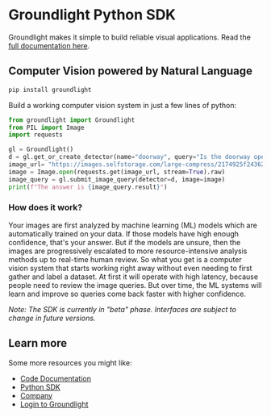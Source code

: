 # Groundlight Python SDK

Groundlight makes it simple to build reliable visual applications. Read the [full documentation here](https://code.groundlight.ai/python-sdk/).

## Computer Vision powered by Natural Language

```bash
pip install groundlight
```

Build a working computer vision system in just a few lines of python:

```python
from groundlight import Groundlight
from PIL import Image
import requests

gl = Groundlight()
d = gl.get_or_create_detector(name="doorway", query="Is the doorway open?")
image_url= "https://images.selfstorage.com/large-compress/2174925f24362c479b2.jpg"
image = Image.open(requests.get(image_url, stream=True).raw)
image_query = gl.submit_image_query(detector=d, image=image)
print(f"The answer is {image_query.result}")
```

### How does it work?

Your images are first analyzed by machine learning (ML) models which are automatically trained on your data. If those models have high enough confidence, that's your answer. But if the models are unsure, then the images are progressively escalated to more resource-intensive analysis methods up to real-time human review. So what you get is a computer vision system that starts working right away without even needing to first gather and label a dataset. At first it will operate with high latency, because people need to review the image queries. But over time, the ML systems will learn and improve so queries come back faster with higher confidence.

_Note: The SDK is currently in "beta" phase. Interfaces are subject to change in future versions._

## Learn more

Some more resources you might like:

- [Code Documentation](https://code.groundlight.ai/)
- [Python SDK](https://pypi.org/project/groundlight/)
- [Company](https://www.groundlight.ai/)
- [Login to Groundlight](https://app.groundlight.ai/)
